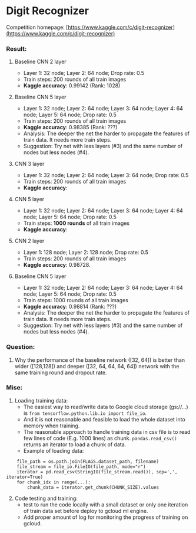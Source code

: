 # Digit Recognizer

Competition homepage: [https://www.kaggle.com/c/digit-recognizer](https://www.kaggle.com/c/digit-recognizer)

### Result:

1. Baseline CNN 2 layer
	* Layer 1: 32 node; Layer 2: 64 node; Drop rate: 0.5
	* Train steps: 200 rounds of all train images
	* **Kaggle accuracy**: 0.99142 (Rank: 1028)

2. Baseline CNN 5 layer
	* Layer 1: 32 node; Layer 2: 64 node; Layer 3: 64 node; Layer 4: 64 node; Layer 5: 64 node; Drop rate: 0.5
	* Train steps: 200 rounds of all train images
	* **Kaggle accuracy**: 0.98385 (Rank: ???)
	* Analysis: The deeper the net the harder to propagate the features of train data. It needs more train steps.
	* Suggestion: Try net with less layers (#3) and the same number of nodes but less nodes (#4).

3. CNN 3 layer
	* Layer 1: 32 node; Layer 2: 64 node; Layer 3: 64 node; Drop rate: 0.5
	* Train steps: 200 rounds of all train images
	* **Kaggle accuracy**:

4. CNN 5 layer
	* Layer 1: 32 node; Layer 2: 64 node; Layer 3: 64 node; Layer 4: 64 node; Layer 5: 64 node; Drop rate: 0.5
	* Train steps: **1000 rounds** of all train images
	* **Kaggle accuracy**: 

4. CNN 2 layer
	* Layer 1: 128 node; Layer 2: 128 node; Drop rate: 0.5
	* Train steps: 200 rounds of all train images
	* **Kaggle accuracy**: 0.98728.

5. Baseline CNN 5 layer
	* Layer 1: 32 node; Layer 2: 64 node; Layer 3: 64 node; Layer 4: 64 node; Layer 5: 64 node; Drop rate: 0.5
	* Train steps: 1000 rounds of all train images
	* **Kaggle accuracy**: 0.98814 (Rank: ???)
	* Analysis: The deeper the net the harder to propagate the features of train data. It needs more train steps.
	* Suggestion: Try net with less layers (#3) and the same number of nodes but less nodes (#4).

### Question:  
1. Why the performance of the baseline network ([32, 64]) is better than wider ([128,128]) and deeper ([32, 64, 64, 64, 64]) network with the same training round and dropout rate.


### Mise:

1. Loading training data:
	* The easiest way to read/write data to Google cloud storage (gs://...) is `from tensorflow.python.lib.io import file_io`.
	* And it is not reasonable and feasible to load the whole dataset into memory when training.
	* The reasonable approach to handle training data in csv file is to read few lines of code (E.g. 1000 lines) as chunk. `pandas.read_csv()` returns an iterator to load a chunk of data.
	* Example of loading data:
```
	file_path = os.path.join(FLAGS.dataset_path, filename)
	file_stream = file_io.FileIO(file_path, mode="r")
	iterator = pd.read_csv(StringIO(file_stream.read()), sep=',', iterator=True)
	for chunk_idx in range(...):
		chunk_data = iterator.get_chunk(CHUNK_SIZE).values
```

2. Code testing and training:
	* test to run the code locally with a small dataset or only one iteration of train data set before deploy to gcloud ml engine.
	* Add proper amount of log for monitoring the progress of training on gcloud.
